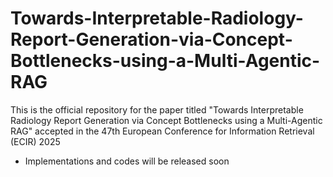 # Towards-Interpretable-Radiology-Report-Generation-via-Concept-Bottlenecks-using-a-Multi-Agentic-RAG
This is the official repository for the paper titled "Towards Interpretable Radiology Report Generation via Concept Bottlenecks using a Multi-Agentic RAG" accepted in the 47th European Conference for Information Retrieval (ECIR) 2025

- Implementations and codes will be released soon
